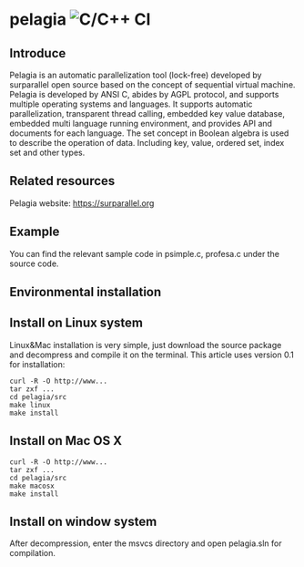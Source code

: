 # pelagia ![C/C++ CI](https://github.com/surparallel/pelagia/workflows/C/C++%20CI/badge.svg)

## Introduce

Pelagia is an automatic parallelization tool (lock-free) developed by surparallel open source based on the concept of sequential virtual machine.
Pelagia is developed by ANSI C, abides by AGPL protocol, and supports multiple operating systems and languages.
It supports automatic parallelization, transparent thread calling, embedded key value database, embedded multi language running environment, and provides API and documents for each language.
The set concept in Boolean algebra is used to describe the operation of data. Including key, value, ordered set, index set and other types.

## Related resources

Pelagia website: https://surparallel.org

## Example

You can find the relevant sample code in psimple.c, profesa.c under the source code.

## Environmental installation

## Install on Linux system

Linux&Mac installation is very simple, just download the source package and decompress and compile it on the terminal. This article uses version 0.1 for installation:

    curl -R -O http://www...
    tar zxf ...
    cd pelagia/src
    make linux
    make install
    
##  Install on Mac OS X

    curl -R -O http://www...
    tar zxf ...
    cd pelagia/src
    make macosx
    make install
    
## Install on window system

After decompression, enter the msvcs directory and open pelagia.sln for compilation.

